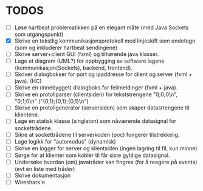 # TODOS

- [ ] Løse hartbeat problematikken på en elegant måte (med Java Sockets som utgangspunkt)
- [x] Skrive en tekstlig kommunikasjonsprotokoll med linjeskift som endetegn (som og inkluderer hartbeat sendingene)
- [ ] Skrive server+client GUI (fxml) og tilhørende java klasser.
- [ ] Lage et diagram (UML?) for oppbygging av software lagene (kommunikasjon(Sockets), backend, frontend).
- [ ] Skriver dialogbokser for port og ipaddresse for client og server (fxml + java). (HC)
- [ ] Skrive en (innebygget) dialogboks for feilmeldinger (fxml + java).
- [ ] Skrive en protollparser (clientsiden) for tekststrengene "0;0;0\n", "0;1;0\n" ("{0,1};{0,1};{0,1}\n")
- [ ] Skrive en protollgenerator (serversiden) som skaper datastrengene til klientene.
- [ ] Lage en statisk klasse (singleton) som nåværende datasignal for sockettrådene.
- [ ] Sikre at sockettrådene til serverkoden (poc) fungerer tilstrekkelig.
- [ ] Lage logikk for "automodus" (dynamisk)
- [ ] Skrive en logger for server og klientsiden (ingen lagring til fil, kun minne)
- [ ] Sørge for at klienter som kobler til får siste gyldige datasignal.
- [ ] Undersøke hvordan (om) javatråder kan fingres (for å reagere på events) (evt en liste med tråder)
- [ ] Skrive dokumentasjon
- [ ] Wireshark'e
